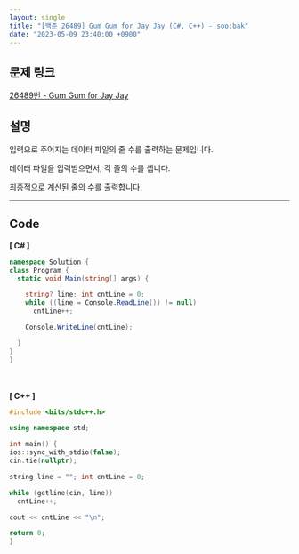 ```yaml
---
layout: single
title: "[백준 26489] Gum Gum for Jay Jay (C#, C++) - soo:bak"
date: "2023-05-09 23:40:00 +0900"
---
```


## 문제 링크
  [26489번 - Gum Gum for Jay Jay](https://www.acmicpc.net/problem/26489)

## 설명
입력으로 주어지는 데이터 파일의 줄 수를 출력하는 문제입니다. <br>

데이터 파일을 입력받으면서, 각 줄의 수를 셉니다. <br>

최종적으로 계산된 줄의 수를 출력합니다. <br>

- - -

## Code
<b>[ C# ] </b>
<br>

  ```c#
namespace Solution {
  class Program {
    static void Main(string[] args) {

      string? line; int cntLine = 0;
      while ((line = Console.ReadLine()) != null)
        cntLine++;

      Console.WriteLine(cntLine);

    }
  }
}
  ```
<br><br>
<b>[ C++ ] </b>
<br>

  ```c++
#include <bits/stdc++.h>

using namespace std;

int main() {
  ios::sync_with_stdio(false);
  cin.tie(nullptr);

  string line = ""; int cntLine = 0;

  while (getline(cin, line))
    cntLine++;

  cout << cntLine << "\n";

  return 0;
}
  ```
